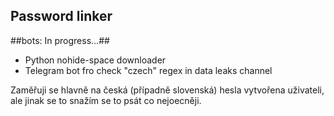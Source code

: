 ## Password linker

##bots: In progress...##
- Python nohide-space downloader
- Telegram bot fro check "czech" regex in data leaks channel


Zaměřuji se hlavně na česká (případně slovenská) hesla vytvořena uživateli, ale jinak se to snažím se to psát co nejoecněji. 